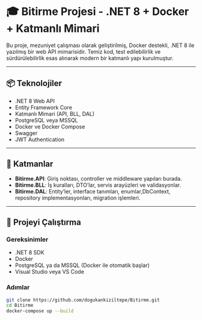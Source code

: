 # 🎓 Bitirme Projesi - .NET 8 + Docker + Katmanlı Mimari

Bu proje, mezuniyet çalışması olarak geliştirilmiş, Docker destekli, .NET 8 ile yazılmış bir web API mimarisidir. Temiz kod, test edilebilirlik ve sürdürülebilirlik esas alınarak modern bir katmanlı yapı kurulmuştur.

---

## 📦 Teknolojiler

- .NET 8 Web API
- Entity Framework Core
- Katmanlı Mimari (API, BLL, DAL)
- PostgreSQL veya MSSQL
- Docker ve Docker Compose
- Swagger
- JWT Authentication

---

## 🧱 Katmanlar

- **Bitirme.API**: Giriş noktası, controller ve middleware yapıları burada.
- **Bitirme.BLL**: İş kuralları, DTO’lar, servis arayüzleri ve validasyonlar.
- **Bitirme.DAL**: Entity’ler, interface tanımları, enumlar,DbContext, repository implementasyonları, migration işlemleri.

---

## 🚀 Projeyi Çalıştırma

### Gereksinimler

- .NET 8 SDK
- Docker
- PostgreSQL ya da MSSQL (Docker ile otomatik başlar)
- Visual Studio veya VS Code

### Adımlar

```bash
git clone https://github.com/dogukankiziltepe/Bitirme.git
cd Bitirme
docker-compose up --build
